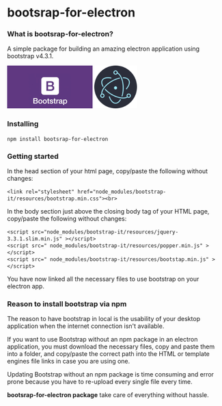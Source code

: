 # bootsrap-for-electron

### What is bootsrap-for-electron?

A simple package for building an amazing electron application using bootstrap v4.3.1.

<span>
<img src="https://raw.githubusercontent.com/andreavitiani/bootsrap-for-electron/master/img/bootstrap-logo.jpg" height="100" />
<img src="https://raw.githubusercontent.com/andreavitiani/bootsrap-for-electron/master/img/electron-logo.png" height="100" />
</span>

### Installing

    npm install bootsrap-for-electron

### Getting started

In the head section of your html page, copy/paste the following without changes:<br>

    <link rel="stylesheet" href="node_modules/bootstrap-it/resources/bootstrap.min.css"><br>

In the body section just above the closing body tag of your HTML page, copy/paste the following without changes:

    <script src="node_modules/bootstrap-it/resources/jquery-3.3.1.slim.min.js" ></script>
    <script src=" node_modules/bootstrap-it/resources/popper.min.js" ></script>
    <script src=" node_modules/bootstrap-it/resources/bootstap.min.js" ></script>

You have now linked all the necessary files to use bootstrap on your electron app.

### Reason to install bootstrap via npm

The reason to have bootstrap in local is the usability of your desktop application when the internet connection isn't available.

If you want to use Bootstrap without an npm package in an electron application, you must download the necessary files, copy and paste them into a folder, and copy/paste the correct path into the HTML or template engines file links in case you are using one.

Updating Bootstrap without an npm package is time consuming and error prone because you have to re-upload every single file every time.

**bootsrap-for-electron package** take care of everything without hassle.
